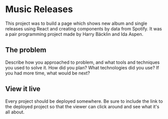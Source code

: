 # Music Releases

This project was to build a page which shows new album and single releases using React and creating components by data from Spotify.
It was a pair programming project made by Harry Bäcklin and Ida Aspen.

## The problem

Describe how you approached to problem, and what tools and techniques you used to solve it. How did you plan? What technologies did you use? If you had more time, what would be next?

## View it live

Every project should be deployed somewhere. Be sure to include the link to the deployed project so that the viewer can click around and see what it's all about.
